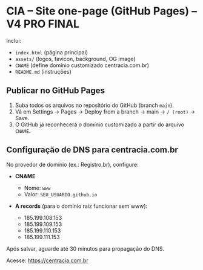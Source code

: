 # CIA – Site one-page (GitHub Pages) – V4 PRO FINAL

Inclui:
- `index.html` (página principal)
- `assets/` (logos, favicon, background, OG image)
- `CNAME` (define domínio customizado centracia.com.br)
- `README.md` (instruções)

## Publicar no GitHub Pages
1. Suba todos os arquivos no repositório do GitHub (branch `main`).
2. Vá em Settings → Pages → Deploy from a branch → main → `/ (root)` → Save.
3. O GitHub já reconhecerá o domínio customizado a partir do arquivo `CNAME`.

## Configuração de DNS para centracia.com.br
No provedor de domínio (ex.: Registro.br), configure:

- **CNAME**
  - Nome: `www`
  - Valor: `SEU_USUARIO.github.io`

- **A records** (para o domínio raiz funcionar sem www):
  - 185.199.108.153
  - 185.199.109.153
  - 185.199.110.153
  - 185.199.111.153

Após salvar, aguarde até 30 minutos para propagação do DNS.

Acesse: https://centracia.com.br
